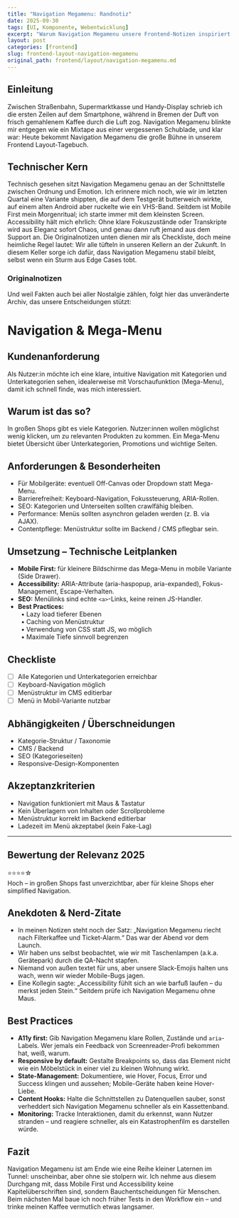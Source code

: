 ```yaml
---
title: "Navigation Megamenu: Randnotiz"
date: 2025-09-30
tags: [UI, Komponente, Webentwicklung]
excerpt: "Warum Navigation Megamenu unsere Frontend-Notizen inspiriert."
layout: post
categories: [frontend]
slug: frontend-layout-navigation-megamenu
original_path: frontend/layout/navigation-megamenu.md
---
```


## Einleitung
Zwischen Straßenbahn, Supermarktkasse und Handy-Display schrieb ich die ersten Zeilen auf dem Smartphone, während in Bremen der Duft von frisch gemahlenem Kaffee durch die Luft zog. Navigation Megamenu blinkte mir entgegen wie ein Mixtape aus einer vergessenen Schublade, und klar war: Heute bekommt Navigation Megamenu die große Bühne in unserem Frontend Layout-Tagebuch.

## Technischer Kern
Technisch gesehen sitzt Navigation Megamenu genau an der Schnittstelle zwischen Ordnung und Emotion. Ich erinnere mich noch, wie wir im letzten Quartal eine Variante shippten, die auf dem Testgerät butterweich wirkte, auf einem alten Android aber ruckelte wie ein VHS-Band. Seitdem ist Mobile First mein Morgenritual; ich starte immer mit dem kleinsten Screen. Accessibility hält mich ehrlich: Ohne klare Fokuszustände oder Transkripte wird aus Eleganz sofort Chaos, und genau dann ruft jemand aus dem Support an. Die Originalnotizen unten dienen mir als Checkliste, doch meine heimliche Regel lautet: Wir alle tüfteln in unseren Kellern an der Zukunft. In diesem Keller sorge ich dafür, dass Navigation Megamenu stabil bleibt, selbst wenn ein Sturm aus Edge Cases tobt.

### Originalnotizen
Und weil Fakten auch bei aller Nostalgie zählen, folgt hier das unveränderte Archiv, das unsere Entscheidungen stützt:
# Navigation & Mega-Menu

## Kundenanforderung  
Als Nutzer:in möchte ich eine klare, intuitive Navigation mit Kategorien und Unterkategorien sehen, idealerweise mit Vorschaufunktion (Mega-Menu), damit ich schnell finde, was mich interessiert.

## Warum ist das so?  
In großen Shops gibt es viele Kategorien. Nutzer:innen wollen möglichst wenig klicken, um zu relevanten Produkten zu kommen. Ein Mega-Menu bietet Übersicht über Unterkategorien, Promotions und wichtige Seiten.  

## Anforderungen & Besonderheiten  
- Für Mobilgeräte: eventuell Off-Canvas oder Dropdown statt Mega-Menu.  
- Barrierefreiheit: Keyboard-Navigation, Fokussteuerung, ARIA-Rollen.  
- SEO: Kategorien und Unterseiten sollten crawlfähig bleiben.  
- Performance: Menüs sollten asynchron geladen werden (z. B. via AJAX).  
- Contentpflege: Menüstruktur sollte im Backend / CMS pflegbar sein.

## Umsetzung – Technische Leitplanken  
- **Mobile First:** für kleinere Bildschirme das Mega-Menu in mobile Variante (Side Drawer).  
- **Accessibility:** ARIA-Attribute (aria-haspopup, aria-expanded), Fokus-Management, Escape-Verhalten.  
- **SEO:** Menülinks sind echte `<a>`-Links, keine reinen JS-Handler.  
- **Best Practices:**  
 • Lazy load tieferer Ebenen  
 • Caching von Menüstruktur  
 • Verwendung von CSS statt JS, wo möglich  
 • Maximale Tiefe sinnvoll begrenzen  

## Checkliste  
- [ ] Alle Kategorien und Unterkategorien erreichbar  
- [ ] Keyboard-Navigation möglich  
- [ ] Menüstruktur im CMS editierbar  
- [ ] Menü in Mobil-Variante nutzbar  

## Abhängigkeiten / Überschneidungen  
- Kategorie-Struktur / Taxonomie  
- CMS / Backend  
- SEO (Kategorieseiten)  
- Responsive-Design-Komponenten  

## Akzeptanzkriterien  
- Navigation funktioniert mit Maus & Tastatur  
- Kein Überlagern von Inhalten oder Scrollprobleme  
- Menüstruktur korrekt im Backend editierbar  
- Ladezeit im Menü akzeptabel (kein Fake-Lag)  

---

## Bewertung der Relevanz 2025  
⭐⭐⭐⭐☆  
Hoch – in großen Shops fast unverzichtbar, aber für kleine Shops eher simplified Navigation.

## Anekdoten & Nerd-Zitate
- In meinen Notizen steht noch der Satz: „Navigation Megamenu riecht nach Filterkaffee und Ticket-Alarm.“ Das war der Abend vor dem Launch.
- Wir haben uns selbst beobachtet, wie wir mit Taschenlampen (a.k.a. Gerätepark) durch die QA-Nacht stapfen.
- Niemand von außen textet für uns, aber unsere Slack-Emojis halten uns wach, wenn wir wieder Mobile-Bugs jagen.
- Eine Kollegin sagte: „Accessibility fühlt sich an wie barfuß laufen – du merkst jeden Stein.“ Seitdem prüfe ich Navigation Megamenu ohne Maus.

## Best Practices
- **A11y first:** Gib Navigation Megamenu klare Rollen, Zustände und `aria`-Labels. Wer jemals ein Feedback von Screenreader-Profi bekommen hat, weiß, warum.
- **Responsive by default:** Gestalte Breakpoints so, dass das Element nicht wie ein Möbelstück in einer viel zu kleinen Wohnung wirkt.
- **State-Management:** Dokumentiere, wie Hover, Focus, Error und Success klingen und aussehen; Mobile-Geräte haben keine Hover-Liebe.
- **Content Hooks:** Halte die Schnittstellen zu Datenquellen sauber, sonst verheddert sich Navigation Megamenu schneller als ein Kassettenband.
- **Monitoring:** Tracke Interaktionen, damit du erkennst, wann Nutzer stranden – und reagiere schneller, als ein Katastrophenfilm es darstellen würde.

## Fazit
Navigation Megamenu ist am Ende wie eine Reihe kleiner Laternen im Tunnel: unscheinbar, aber ohne sie stolpern wir. Ich nehme aus diesem Durchgang mit, dass Mobile First und Accessibility keine Kapitelüberschriften sind, sondern Bauchentscheidungen für Menschen. Beim nächsten Mal baue ich noch früher Tests in den Workflow ein – und trinke meinen Kaffee vermutlich etwas langsamer.
